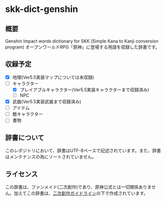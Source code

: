 # skk-dict-genshin

## 概要
Genshin Impact words dictionary for SKK (Simple Kana to Kanji conversion program)
オープンワールドRPG「原神」に登場する用語を収録した辞書です。

## 収録予定
- [x] 地理(Ver5.5実装マップについては未収録)
- [ ] キャラクター
    - [x] プレイアブルキャラクター(Ver5.5実装キャラクターまで収録済み)
    - [ ] NPC
- [x] 武器(Ver5.5実装武器まで収録済み)
- [ ] アイテム
- [ ] 敵キャラクター
- [ ] 書物

## 辞書について
このレポジトリにおいて、辞書はUTF-8ベースで記述されています。また、辞書はメンテナンスの為にソートされていません。

## ライセンス
この辞書は、ファンメイド(二次創作)であり、原神公式とは一切関係ありません。加えてこの辞書は、[二次創作ガイドライン](https://www.hoyolab.com/article/1075541)の下で作成されています。
